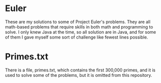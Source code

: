 # Euler
These are my solutions to some of Project Euler's problems. They are all math-based problems that require skills in both math and programming to solve.
I only knew Java at the time, so all solution are in Java, and for some of them I gave myself some sort of challenge like fewest lines possible.

# Primes.txt
There is a file, primes.txt, which contains the first 300,000 primes, and it is used to solve some of the problems, but it is omitted from this repository.
